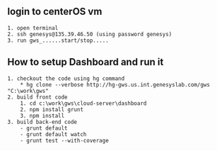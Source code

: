
## login to centerOS vm
	1. open terminal
	2. ssh genesys@135.39.46.50	(using password genesys)
	3. run gws_......start/stop.....
	
## How to setup Dashboard and run it
	1. checkout the code using hg command
		* hg clone --verbose http://hg-gws.us.int.genesyslab.com/gws "C:\work\gws"
	2. build front code
		1. cd c:\work\gws\cloud-server\dashboard
		2. npm install grunt
		3. npm install
	3. build back-end code
		- grunt default
		- grunt default watch
		- grunt test --with-coverage
	
  

